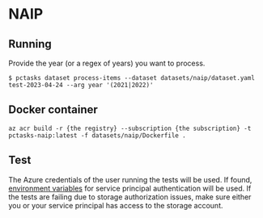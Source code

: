 # NAIP

## Running

Provide the year (or a regex of years) you want to process.

```shell
$ pctasks dataset process-items --dataset datasets/naip/dataset.yaml test-2023-04-24 --arg year '(2021|2022)'
```

## Docker container

```shell
az acr build -r {the registry} --subscription {the subscription} -t pctasks-naip:latest -f datasets/naip/Dockerfile .
```

## Test

The Azure credentials of the user running the tests will be used.
If found, [environment variables](https://github.com/Azure/azure-sdk-for-go/wiki/Set-up-Your-Environment-for-Authentication)
for service principal authentication will be used.
If the tests are failing due to storage authorization issues, make sure either you or your service principal has access to the storage account.